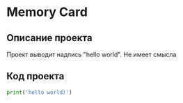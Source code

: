 # Memory Card
 
## Описание проекта
Проект выводит надпись "hello world". Не имеет смысла

## Код проекта
~~~python
print('hello world)')
~~~
